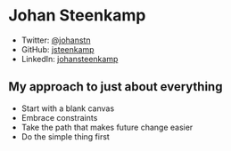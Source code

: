 
# Johan Steenkamp 

- Twitter: [@johanstn](https://twitter.com/johanstn)
- GitHub: [jsteenkamp](https://github.com/jsteenkamp)
- LinkedIn: [johansteenkamp](https://www.linkedin.com/in/johansteenkamp/)

## My approach to just about everything

- Start with a blank canvas
- Embrace constraints
- Take the path that makes future change easier
- Do the simple thing first

